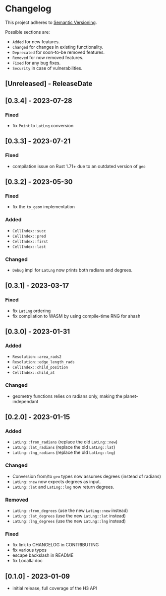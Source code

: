 # Changelog

This project adheres to [Semantic Versioning](https://semver.org/spec/v2.0.0.html).

Possible sections are:

- `Added` for new features.
- `Changed` for changes in existing functionality.
- `Deprecated` for soon-to-be removed features.
- `Removed` for now removed features.
- `Fixed` for any bug fixes.
- `Security` in case of vulnerabilities.

<!-- next-header -->
## [Unreleased] - ReleaseDate

## [0.3.4] - 2023-07-28

### Fixed

- fix `Point` to `LatLng` conversion

## [0.3.3] - 2023-07-21

### Fixed

- compilation issue on Rust 1.71+ due to an outdated version of `geo`

## [0.3.2] - 2023-05-30

### Fixed

- fix the `to_geom` implementation

### Added

- `CellIndex::succ`
- `CellIndex::pred`
- `CellIndex::first`
- `CellIndex::last`

### Changed

- `Debug` impl for `LatLng` now prints both radians and degrees.

## [0.3.1] - 2023-03-17

### Fixed

- fix `LatLng` ordering
- fix compilation to WASM by using compile-time RNG for ahash

## [0.3.0] - 2023-01-31

### Added

- `Resolution::area_rads2`
- `Resolution::edge_length_rads`
- `CellIndex::child_position`
- `CellIndex::child_at`

### Changed

- geometry functions relies on radians only, making the planet-independant

## [0.2.0] - 2023-01-15

### Added

- `LatLng::from_radians` (replace the old `LatLng::new`)
- `LatLng::lat_radians` (replace the old `LatLng::lat`)
- `LatLng::lng_radians` (replace the old `LatLng::lng`)

### Changed

- Conversion from/to `geo` types now assumes degrees (instead of radians)
- `LatLng::new` now expects degrees as input.
- `LatLng::lat` and `LatLng::lng` now return degrees.

### Removed

- `LatLng::from_degrees` (use the new `LatLng::new` instead)
- `LatLng::lat_degrees` (use the new `LatLng::lat` instead)
- `LatLng::lng_degrees` (use the new `LatLng::lng` instead)

### Fixed

- fix link to CHANGELOG in CONTRIBUTING
- fix various typos
- escape backslash in README
- fix LocalIJ doc

## [0.1.0] - 2023-01-09

- initial release, full coverage of the H3 API
